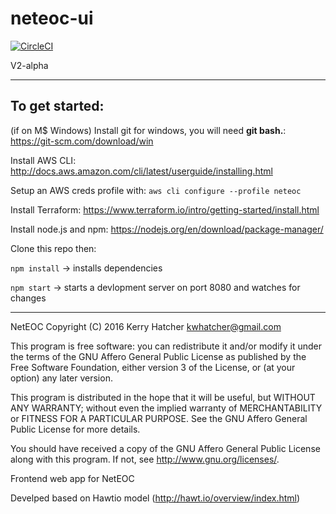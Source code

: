 # neteoc-ui

[![CircleCI](https://circleci.com/gh/neteoc/neteoc-ui/tree/prod.svg?style=svg)](https://circleci.com/gh/neteoc/neteoc-ui/tree/prod)

V2-alpha

---
## To get started:

(if on M$ Windows) Install git for windows, you will need **git bash.**: https://git-scm.com/download/win

Install AWS CLI: http://docs.aws.amazon.com/cli/latest/userguide/installing.html

Setup an AWS creds profile with: `aws cli configure --profile neteoc`

Install Terraform: https://www.terraform.io/intro/getting-started/install.html

Install node.js and npm: https://nodejs.org/en/download/package-manager/

Clone this repo then:

`npm install`          -> installs dependencies

`npm start`          -> starts a devlopment server on port 8080 and watches for changes


---



NetEOC
Copyright (C) 2016  Kerry Hatcher <kwhatcher@gmail.com>

This program is free software: you can redistribute it and/or modify
it under the terms of the GNU Affero General Public License as
published by the Free Software Foundation, either version 3 of the
License, or (at your option) any later version.

This program is distributed in the hope that it will be useful,
but WITHOUT ANY WARRANTY; without even the implied warranty of
MERCHANTABILITY or FITNESS FOR A PARTICULAR PURPOSE.  See the
GNU Affero General Public License for more details.

You should have received a copy of the GNU Affero General Public License
along with this program.  If not, see <http://www.gnu.org/licenses/>.

Frontend web app for NetEOC

Develped based on Hawtio model (http://hawt.io/overview/index.html)
